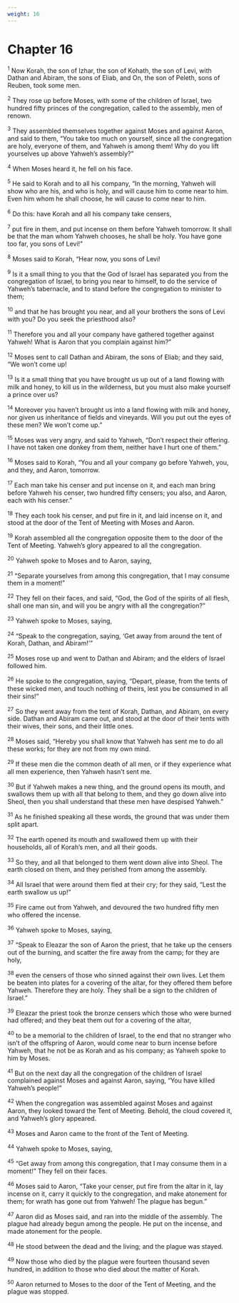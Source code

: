 ```yaml
---
weight: 16
---
```


# Chapter 16

<sup>1</sup> Now Korah, the son of Izhar, the son of Kohath, the son of Levi, with Dathan and Abiram, the sons of Eliab, and On, the son of Peleth, sons of Reuben, took some men. 

<sup>2</sup> They rose up before Moses, with some of the children of Israel, two hundred fifty princes of the congregation, called to the assembly, men of renown. 

<sup>3</sup> They assembled themselves together against Moses and against Aaron, and said to them, “You take too much on yourself, since all the congregation are holy, everyone of them, and Yahweh is among them! Why do you lift yourselves up above Yahweh’s assembly?” 

<sup>4</sup> When Moses heard it, he fell on his face. 

<sup>5</sup> He said to Korah and to all his company, “In the morning, Yahweh will show who are his, and who is holy, and will cause him to come near to him. Even him whom he shall choose, he will cause to come near to him. 

<sup>6</sup> Do this: have Korah and all his company take censers, 

<sup>7</sup> put fire in them, and put incense on them before Yahweh tomorrow. It shall be that the man whom Yahweh chooses, he shall be holy. You have gone too far, you sons of Levi!” 

<sup>8</sup> Moses said to Korah, “Hear now, you sons of Levi! 

<sup>9</sup> Is it a small thing to you that the God of Israel has separated you from the congregation of Israel, to bring you near to himself, to do the service of Yahweh’s tabernacle, and to stand before the congregation to minister to them; 

<sup>10</sup> and that he has brought you near, and all your brothers the sons of Levi with you? Do you seek the priesthood also? 

<sup>11</sup> Therefore you and all your company have gathered together against Yahweh! What is Aaron that you complain against him?” 

<sup>12</sup> Moses sent to call Dathan and Abiram, the sons of Eliab; and they said, “We won’t come up! 

<sup>13</sup> Is it a small thing that you have brought us up out of a land flowing with milk and honey, to kill us in the wilderness, but you must also make yourself a prince over us? 

<sup>14</sup> Moreover you haven’t brought us into a land flowing with milk and honey, nor given us inheritance of fields and vineyards. Will you put out the eyes of these men? We won’t come up.” 

<sup>15</sup> Moses was very angry, and said to Yahweh, “Don’t respect their offering. I have not taken one donkey from them, neither have I hurt one of them.” 

<sup>16</sup> Moses said to Korah, “You and all your company go before Yahweh, you, and they, and Aaron, tomorrow. 

<sup>17</sup> Each man take his censer and put incense on it, and each man bring before Yahweh his censer, two hundred fifty censers; you also, and Aaron, each with his censer.” 

<sup>18</sup> They each took his censer, and put fire in it, and laid incense on it, and stood at the door of the Tent of Meeting with Moses and Aaron. 

<sup>19</sup> Korah assembled all the congregation opposite them to the door of the Tent of Meeting. Yahweh’s glory appeared to all the congregation. 

<sup>20</sup> Yahweh spoke to Moses and to Aaron, saying, 

<sup>21</sup> “Separate yourselves from among this congregation, that I may consume them in a moment!” 

<sup>22</sup> They fell on their faces, and said, “God, the God of the spirits of all flesh, shall one man sin, and will you be angry with all the congregation?” 

<sup>23</sup> Yahweh spoke to Moses, saying, 

<sup>24</sup> “Speak to the congregation, saying, ‘Get away from around the tent of Korah, Dathan, and Abiram!’” 

<sup>25</sup> Moses rose up and went to Dathan and Abiram; and the elders of Israel followed him. 

<sup>26</sup> He spoke to the congregation, saying, “Depart, please, from the tents of these wicked men, and touch nothing of theirs, lest you be consumed in all their sins!” 

<sup>27</sup> So they went away from the tent of Korah, Dathan, and Abiram, on every side. Dathan and Abiram came out, and stood at the door of their tents with their wives, their sons, and their little ones. 

<sup>28</sup> Moses said, “Hereby you shall know that Yahweh has sent me to do all these works; for they are not from my own mind. 

<sup>29</sup> If these men die the common death of all men, or if they experience what all men experience, then Yahweh hasn’t sent me. 

<sup>30</sup> But if Yahweh makes a new thing, and the ground opens its mouth, and swallows them up with all that belong to them, and they go down alive into Sheol, then you shall understand that these men have despised Yahweh.” 

<sup>31</sup> As he finished speaking all these words, the ground that was under them split apart. 

<sup>32</sup> The earth opened its mouth and swallowed them up with their households, all of Korah’s men, and all their goods. 

<sup>33</sup> So they, and all that belonged to them went down alive into Sheol. The earth closed on them, and they perished from among the assembly. 

<sup>34</sup> All Israel that were around them fled at their cry; for they said, “Lest the earth swallow us up!” 

<sup>35</sup> Fire came out from Yahweh, and devoured the two hundred fifty men who offered the incense. 

<sup>36</sup> Yahweh spoke to Moses, saying, 

<sup>37</sup> “Speak to Eleazar the son of Aaron the priest, that he take up the censers out of the burning, and scatter the fire away from the camp; for they are holy, 

<sup>38</sup> even the censers of those who sinned against their own lives. Let them be beaten into plates for a covering of the altar, for they offered them before Yahweh. Therefore they are holy. They shall be a sign to the children of Israel.” 

<sup>39</sup> Eleazar the priest took the bronze censers which those who were burned had offered; and they beat them out for a covering of the altar, 

<sup>40</sup> to be a memorial to the children of Israel, to the end that no stranger who isn’t of the offspring of Aaron, would come near to burn incense before Yahweh, that he not be as Korah and as his company; as Yahweh spoke to him by Moses. 

<sup>41</sup> But on the next day all the congregation of the children of Israel complained against Moses and against Aaron, saying, “You have killed Yahweh’s people!” 

<sup>42</sup> When the congregation was assembled against Moses and against Aaron, they looked toward the Tent of Meeting. Behold, the cloud covered it, and Yahweh’s glory appeared. 

<sup>43</sup> Moses and Aaron came to the front of the Tent of Meeting. 

<sup>44</sup> Yahweh spoke to Moses, saying, 

<sup>45</sup> “Get away from among this congregation, that I may consume them in a moment!” They fell on their faces. 

<sup>46</sup> Moses said to Aaron, “Take your censer, put fire from the altar in it, lay incense on it, carry it quickly to the congregation, and make atonement for them; for wrath has gone out from Yahweh! The plague has begun.” 

<sup>47</sup> Aaron did as Moses said, and ran into the middle of the assembly. The plague had already begun among the people. He put on the incense, and made atonement for the people. 

<sup>48</sup> He stood between the dead and the living; and the plague was stayed. 

<sup>49</sup> Now those who died by the plague were fourteen thousand seven hundred, in addition to those who died about the matter of Korah. 

<sup>50</sup> Aaron returned to Moses to the door of the Tent of Meeting, and the plague was stopped. 


